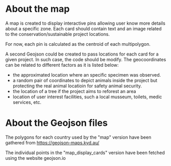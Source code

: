 # About the map
A map is created to display interactive pins allowing user know more details about a specific zone. 
Each card should contain text and an image related to the conservation/sustainable project locations.

For now, each pin is calculated as the centroid of each multipolygon. 

A second Geojson could be created to pass locations for each card for a given project. In such case, the code should be modify. The geocoordinates can be related to different factors as it is listed below:

- the approximated location where an specific specimen was observed.
- a random pair of coordinates to depict animals inside the project but protecting the real animal locatioin for safety animal security.
- the location of a tree if the project aims to reforest an area
- location of user interest facilities, such a local musseum, toilets, medic services, etc.

# About the Geojson files
The polygons for each country used by the "map" version have been gathered from https://geojson-maps.kyd.au/

The individual points in the "map_display_cards" version have been fetched using the website geojson.io
 